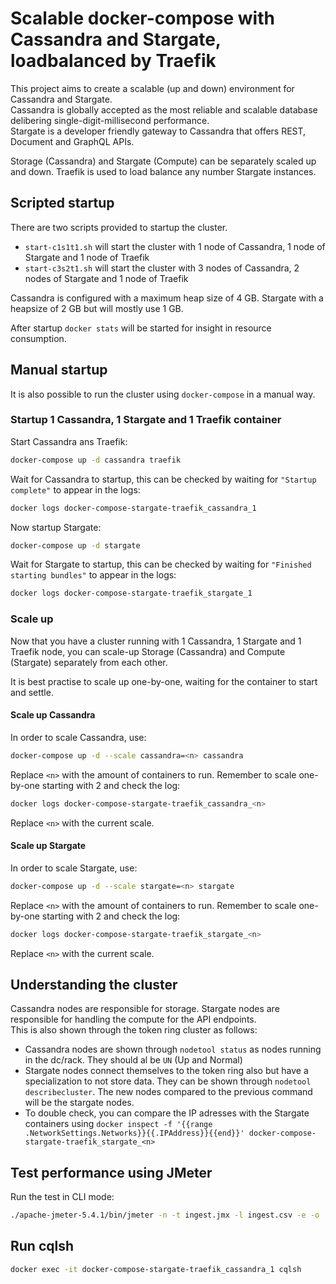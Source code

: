 # Scalable docker-compose with Cassandra and Stargate, loadbalanced by Traefik
This project aims to create a scalable (up and down) environment for Cassandra and Stargate.  
Cassandra is globally accepted as the most reliable and scalable database delibering single-digit-millisecond performance.  
Stargate is a developer friendly gateway to Cassandra that offers REST, Document and GraphQL APIs.

Storage (Cassandra) and Stargate (Compute) can be separately scaled up and down. Traefik is used to load balance any number Stargate instances.

## Scripted startup
There are two scripts provided to startup the cluster.
- `start-c1s1t1.sh` will start the cluster with 1 node of Cassandra, 1 node of Stargate and 1 node of Traefik
- `start-c3s2t1.sh` will start the cluster with 3 nodes of Cassandra, 2 nodes of Stargate and 1 node of Traefik

Cassandra is configured with a maximum heap size of 4 GB. Stargate with a heapsize of 2 GB but will mostly use 1 GB.

After startup `docker stats` will be started for insight in resource consumption.

## Manual startup
It is also possible to run the cluster using `docker-compose` in a manual way.

### Startup 1 Cassandra, 1 Stargate and 1 Traefik container
Start Cassandra ans Traefik:
```sh
docker-compose up -d cassandra traefik
```
Wait for Cassandra to startup, this can be checked by waiting for `"Startup complete"` to appear in the logs:
```sh
docker logs docker-compose-stargate-traefik_cassandra_1
```
Now startup Stargate:
```sh
docker-compose up -d stargate
```
Wait for Stargate to startup, this can be checked by waiting for `"Finished starting bundles"` to appear in the logs:
```sh
docker logs docker-compose-stargate-traefik_stargate_1
```

### Scale up 
Now that you have a cluster running with 1 Cassandra, 1 Stargate and 1 Traefik node, you can scale-up Storage (Cassandra) and Compute (Stargate) separately from each other.

It is best practise to scale up one-by-one, waiting for the container to start and settle.

#### Scale up Cassandra
In order to scale Cassandra, use:
```sh
docker-compose up -d --scale cassandra=<n> cassandra
```
Replace `<n>` with the amount of containers to run. Remember to scale one-by-one starting with 2 and check the log:
```sh
docker logs docker-compose-stargate-traefik_cassandra_<n>
```
Replace `<n>` with the current scale.

#### Scale up Stargate
In order to scale Stargate, use:
```sh
docker-compose up -d --scale stargate=<n> stargate
```
Replace `<n>` with the amount of containers to run. Remember to scale one-by-one starting with 2 and check the log:
```sh
docker logs docker-compose-stargate-traefik_stargate_<n>
```
Replace `<n>` with the current scale.

## Understanding the cluster
Cassandra nodes are responsible for storage. Stargate nodes are responsible for handling the compute for the API endpoints.  
This is also shown through the token ring cluster as follows:
- Cassandra nodes are shown through `nodetool status` as nodes running in the dc/rack. They should al be `UN` (Up and Normal)
- Stargate nodes connect themselves to the token ring also but have a specialization to not store data. They can be shown through `nodetool describecluster`. The new nodes compared to the previous command will be the stargate nodes.
- To double check, you can compare the IP adresses with the Stargate containers using `docker inspect -f '{{range .NetworkSettings.Networks}}{{.IPAddress}}{{end}}' docker-compose-stargate-traefik_stargate_<n>`

## Test performance using JMeter
Run the test in CLI mode:
```sh
./apache-jmeter-5.4.1/bin/jmeter -n -t ingest.jmx -l ingest.csv -e -o ./results
```

## Run cqlsh
```sh
docker exec -it docker-compose-stargate-traefik_cassandra_1 cqlsh
```